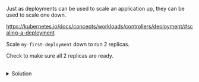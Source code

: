 Just as deployments can be used to scale an application up, they can be used to scale one down.

https://kubernetes.io/docs/concepts/workloads/controllers/deployment/#scaling-a-deployment

Scale `my-first-deployment` down to run 2 replicas.

Check to make sure all 2 replicas are ready.

<br>
<details><summary>Solution</summary>
<br>
Since there are other Kubernetes resources that offer the same scaling mechanisms, it's important to make sure we're scaling a deployment.

```plain
k scale deployment/my-first-deployment --replicas=2

k get deployment my-first-deployment
```{{exec}}

</details>

